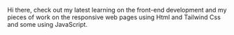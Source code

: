 Hi there,
check out my latest learning on the front-end development and my pieces of work on the responsive web pages using Html and Tailwind Css and some using JavaScript.
